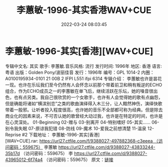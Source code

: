 ﻿---
title: 李蕙敏-1996-其实香港WAV+CUE
date: 2022-03-24 08:03:45
categories: WAV车载音乐、镜像
tags: 华语中文
---
# 李蕙敏-1996-其实[香港][WAV+CUE]

专辑中文名: 其实
歌手: 李蕙敏.音乐风格: 流行
发行时间: 1996年
地区: 香港
语言: 粤语
出版：Golden Pony/波丽佳音
发行：1996年
编号：GPL 1014-2
内圈：A0100195934-0101 21 00B
2 IFPI L551 ifpi 6314
专辑介绍：
李蕙敏也许是昙花一现。也许在乐坛我们至今仍然有人会怀念以前那个带着前卫和稍有叛逆的ECHO组合，作为ECHO成员之一的李蕙敏在单飞后，继续活跃在乐坛，她的嗓音很出色，也有点另类。我自己很欣赏的一个女歌手，也许有人会觉得她的歌有点幽怨，但是确能将诸如“横滨别恋”之类的歌曲演绎得入木三分，让人黯然神伤，演绎快歌带着一股邪。让听者投入程度很高，也许她的音乐不全部都可称为经典。但是除去商业化的因素来说，不可否认她的歌曾经大动过我，也许是在特定的时间，也许是在心灵深处。
01-Beginning
02-赠与
03-别离开
04-特别嗜好
05-其实……
06-别令我失眠
07-原谅我犯错
08-防线
09-魔术
10-爱我之前想清楚
11-温泉
12-Reprise #2
下载地址：
李蕙敏-1996-其实[香港][WAV+CUE].rar: https://url27.ctfile.com/f/9388027-497882368-c3eeea （访问密码：559675）
李蕙敏
https://url27.ctfile.com/d/9388027-43833244-35b17d
（访问密码：559675）
李
https://url27.ctfile.com/d/9388027-43965012-6f74a4
（访问密码：559675）
原文：[链接](https://blog.sina.com.cn/s/blog_1647c7e7601030wcu.html)